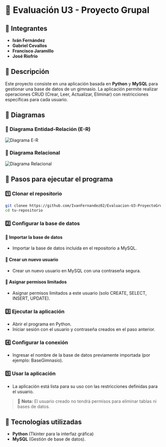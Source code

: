 # 📌 Evaluación U3 - Proyecto Grupal  

## 👥 Integrantes  
- **Iván Fernández**  
- **Gabriel Cevallos**  
- **Francisco Jaramillo**  
- **José Riofrío**  

## 📌 Descripción  
Este proyecto consiste en una aplicación basada en **Python** y **MySQL** para gestionar una base de datos de un gimnasio. La aplicación permite realizar operaciones CRUD (Crear, Leer, Actualizar, Eliminar) con restricciones específicas para cada usuario.  

## 📌 Diagramas  
### 🔹 Diagrama Entidad-Relación (E-R)  
![Diagrama E-R](https://github.com/user-attachments/assets/a18f8790-9a39-4f85-ba97-ae920cf60201)  

### 🔹 Diagrama Relacional  
![Diagrama Relacional](https://github.com/user-attachments/assets/078ff46b-e917-4834-97c0-fb93702fd102)  

## 🚀 Pasos para ejecutar el programa  

### 1️⃣ Clonar el repositorio  
```bash
git clonee https://github.com/IvanFernandez02/Evaluacion-U3-ProyectoGrupal
cd tu-repositorio
```

### 2️⃣ Configurar la base de datos  
#### 🔸 Importar la base de datos  
- Importar la base de datos incluida en el repositorio a MySQL.  

#### 🔸 Crear un nuevo usuario  
- Crear un nuevo usuario en MySQL con una contraseña segura.  

#### 🔸 Asignar permisos limitados  
- Asignar permisos limitados a este usuario (solo CREATE, SELECT, INSERT, UPDATE).  

### 3️⃣ Ejecutar la aplicación  
- Abrir el programa en Python.  
- Iniciar sesión con el usuario y contraseña creados en el paso anterior.  

### 4️⃣ Configurar la conexión  
- Ingresar el nombre de la base de datos previamente importada (por ejemplo: BaseGimnasio).  

### 5️⃣ Usar la aplicación  
- La aplicación está lista para su uso con las restricciones definidas para el usuario.  

> 📌 **Nota:** El usuario creado no tendrá permisos para eliminar tablas ni bases de datos.  

## 📌 Tecnologías utilizadas  
- **Python** (Tkinter para la interfaz gráfica)  
- **MySQL** (Gestión de base de datos). 
